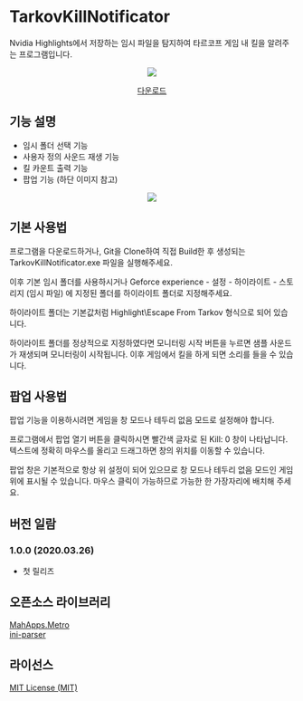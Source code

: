 # TarkovKillNotificator
Nvidia Highlights에서 저장하는 임시 파일을 탐지하여 타르코프 게임 내 킬을 알려주는 프로그램입니다.

<p align="center">
  <img src="https://user-images.githubusercontent.com/62662342/77567930-33a50e80-6f0b-11ea-9b4f-c447622d3cf3.png">
</p>

<p align="center">
  <a href="https://github.com/tarkov-dev/TarkovKillNotificator/releases">다운로드</a>
</p>

## 기능 설명

- 임시 폴더 선택 기능
- 사용자 정의 사운드 재생 기능
- 킬 카운트 출력 기능
- 팝업 기능 (하단 이미지 참고)
<p align="center">
  <img src="https://user-images.githubusercontent.com/62662342/77567938-36076880-6f0b-11ea-811e-a9455e265b49.png">
</p>

## 기본 사용법

프로그램을 다운로드하거나, Git을 Clone하여 직접 Build한 후 생성되는 TarkovKillNotificator.exe 파일을 실행해주세요.

이후 기본 임시 폴더를 사용하시거나 Geforce experience - 설정 - 하이라이트 - 스토리지 (임시 파일) 에 지정된 폴더를 하이라이트 폴더로 지정해주세요.

하이라이트 폴더는 기본값처럼 Highlight\Escape From Tarkov 형식으로 되어 있습니다.

하이라이트 폴더를 정상적으로 지정하였다면 모니터링 시작 버튼을 누르면 샘플 사운드가 재생되며 모니터링이 시작됩니다. 이후 게임에서 킬을 하게 되면 소리를 들을 수 있습니다.

## 팝업 사용법

팝업 기능을 이용하시려면 게임을 창 모드나 테두리 없음 모드로 설정해야 합니다.

프로그램에서 팝업 열기 버튼을 클릭하시면 빨간색 글자로 된 Kill: 0 창이 나타납니다. 텍스트에 정확히 마우스를 올리고 드래그하면 창의 위치를 이동할 수 있습니다.

팝업 창은 기본적으로 항상 위 설정이 되어 있으므로 창 모드나 테두리 없음 모드인 게임 위에 표시될 수 있습니다. 마우스 클릭이 가능하므로 가능한 한 가장자리에 배치해 주세요.

## 버전 일람

### 1.0.0 (2020.03.26)
- 첫 릴리즈

## 오픈소스 라이브러리

[MahApps.Metro](https://github.com/MahApps/MahApps.Metro)<br>
[ini-parser](https://github.com/rickyah/ini-parser)

## 라이선스

[MIT License (MIT)](LICENSE)
